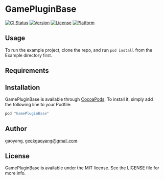 # GamePluginBase

[![CI Status](http://img.shields.io/travis/gaoyang/GamePluginBase.svg?style=flat)](https://travis-ci.org/gaoyang/GamePluginBase)
[![Version](https://img.shields.io/cocoapods/v/GamePluginBase.svg?style=flat)](http://cocoapods.org/pods/GamePluginBase)
[![License](https://img.shields.io/cocoapods/l/GamePluginBase.svg?style=flat)](http://cocoapods.org/pods/GamePluginBase)
[![Platform](https://img.shields.io/cocoapods/p/GamePluginBase.svg?style=flat)](http://cocoapods.org/pods/GamePluginBase)

## Usage

To run the example project, clone the repo, and run `pod install` from the Example directory first.

## Requirements

## Installation

GamePluginBase is available through [CocoaPods](http://cocoapods.org). To install
it, simply add the following line to your Podfile:

```ruby
pod "GamePluginBase"
```

## Author

gaoyang, geekgaoyang@gmail.com

## License

GamePluginBase is available under the MIT license. See the LICENSE file for more info.
